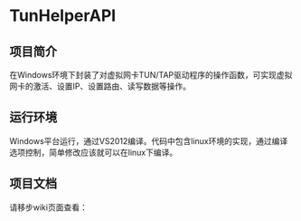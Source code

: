 # TunHelperAPI 

## 项目简介
在Windows环境下封装了对虚拟网卡TUN/TAP驱动程序的操作函数，可实现虚拟网卡的激活、设置IP、设置路由、读写数据等操作。

## 运行环境
Windows平台运行，通过VS2012编译。代码中包含linux环境的实现，通过编译选项控制，简单修改应该就可以在linux下编译。

## 项目文档

请移步wiki页面查看：